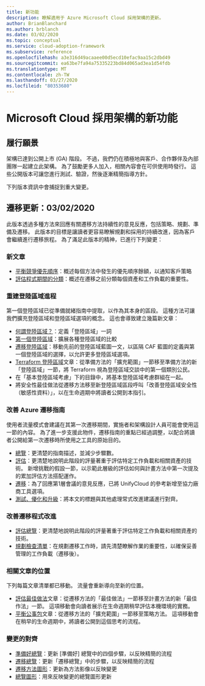 ```yaml
---
title: 新功能
description: 瞭解適用于 Azure Microsoft Cloud 採用架構的更新。
author: BrianBlanchard
ms.author: brblanch
ms.date: 03/02/2020
ms.topic: conceptual
ms.service: cloud-adoption-framework
ms.subservice: reference
ms.openlocfilehash: a3e316d49acaaee00d5ecd10efac9aa15c2dbd49
ms.sourcegitcommit: ea63be7fa94a75335223bd84d065ad3ea1d54fdb
ms.translationtype: MT
ms.contentlocale: zh-TW
ms.lasthandoff: 03/27/2020
ms.locfileid: "80353680"
---
```

# <a name="whats-new-in-the-microsoft-cloud-adoption-framework"></a>Microsoft Cloud 採用架構的新功能

## <a name="fulfilling-the-vision"></a>履行願景

架構已達到公開上市 (GA) 階段。 不過，我們仍在積極地與客戶、合作夥伴及內部團隊一起建立此架構。 為了鼓勵更多人加入，相關內容會在可供使用時發行。 這些公開版本可讓您進行測試、驗證，然後逐漸精簡指導方針。

下列版本資訊中會捕捉到重大變更。

## <a name="migration-update-03022020"></a>遷移更新：03/02/2020

此版本透過多種方法來回應有關遷移方法持續性的意見反應，包括策略、規劃、準備及遷移。 此版本的目標是讓讀者更容易瞭解規劃和採用的持續改進，因為客戶會繼續進行遷移旅程。 為了滿足此版本的精神，已進行下列變更：

### <a name="new-articles"></a>新文章

- [平衡競爭優先順序](../strategy/balance-competing-priorities.md)：概述每個方法中發生的優先順序餘額，以通知客戶策略
- [評估程式期間的分類](../migrate/migration-considerations/assess/classify.md)：概述在遷移之前分類每個資產和工作負載的重要性。

### <a name="restructure-landing-zone-process"></a>重建登陸區域進程

第一個登陸區域已從準備就緒指南中提取，以作為其本身的區段。 這種方法可讓我們擴充登陸區域和登陸區域選項的概念。 這也會導致建立幾篇新文章：

- [何謂登陸區域？](../ready/landing-zone/index.md)：定義「登陸區域」一詞
- [第一個登陸區域](../ready/landing-zone/first-landing-zone.md)：擴展各種登陸區域的比較
- [遷移登陸區域](../ready/landing-zone/migrate-landing-zone.md)：移動先前的登陸區域藍圖一文，以區隔 CAF 藍圖的定義與第一個登陸區域的選擇，以允許更多登陸區域選項。
- [Terraform 登陸區域](../ready/landing-zone/terraform-landing-zone.md)文章：從準備方法的「擴充範圍」一節移至準備方法的新「登陸區域」一節，將 Terraform 視為登陸區域交談中的第一個類別公民。
- 在「基本登陸區域考慮」下的目錄中，將基本登陸區域考慮群組在一起。
- 將安全性最佳做法從遷移方法移至新登陸區域區段呼叫「改善登陸區域安全性（敏感性資料）」，以在生命週期中將讀者公開到本指引。

### <a name="refinements-to-the-azure-migration-guide"></a>改善 Azure 遷移指南

使用者流量模式會建議在其第一次遷移期間，實施者和架構設計人員可能會使用這一節的內容。 為了進一步支援此物件，遷移指南的重點已經過調整，以配合將讀者公開給第一次遷移時所使用之工具的原始目的。

- [總覽](../migrate/azure-migration-guide/index.md)：更清楚的指南描述，並減少步驟數。
- [評估](../migrate/azure-migration-guide/assess.md)：更清楚地說明此階段的評量著重于評估特定工作負載和相關資產的技術。 新增挑戰的假設一節，以示範此層級的評估如何與計畫方法中第一次提及的累加評估方法搭配運作。
- [遷移](../migrate/azure-migration-guide/migrate.md)：為了回應第1層會議的意見反應，已將 UnifyCloud 的參考新增至協力廠商工具選項。
- [測試、優化和升級](../migrate/azure-migration-guide/optimize-and-transform.md)：將本文的標題與其他處理常式改進建議進行對齊。

### <a name="refinements-to-migration-process-improvements"></a>改善遷移程式改進

- [評估總覽](../migrate/migration-considerations/assess/index.md)：更清楚地說明此階段的評量著重于評估特定工作負載和相關資產的技術。
- [規劃檢查清單](../migrate/migration-considerations/prerequisites/planning-checklist.md)：在規劃遷移工作時，請先清楚瞭解作業的重要性，以確保妥善管理的工作負載（遷移後）。

### <a name="placement-of-related-articles"></a>相關文章的位置

下列每篇文章清單都已移動。 流量會重新導向至新的位置。

- [評估最佳做法](../plan/contoso-migration-assessment.md)文章：從遷移方法的「最佳做法」一節移至計畫方法的新「最佳作法」一節。 這項移動會向讀者展示在生命週期稍早評估本機環境的實務。
- [平衡公事包](../strategy/balance-the-portfolio.md)文章：從遷移方法的「擴充範圍」一節移至策略方法。 這項移動會在稍早的生命週期中，將讀者公開到這個思考的流程。

### <a name="alignment-of-the-changes"></a>變更的對齊

- [準備好總覽](../ready/index.md)：更新 [準備好] 總覽中的四個步驟，以反映精簡的流程
- [遷移總覽](../migrate/index.md)：更新「遷移總覽」中的步驟，以反映精簡的流程
- [遷移方法圖形](../migrate/index.md)：更新為方法影像以反映變更
- [總覽圖形](../index.md)：用來反映變更的總覽圖形更新
